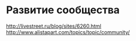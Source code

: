 Развитие сообщества
===================

http://livestreet.ru/blog/sites/6260.html
http://www.alistapart.com/topics/topic/community/
